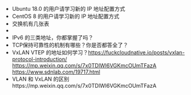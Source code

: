 - Ubuntu 18.0 的用户请学习新的 IP 地址配置方式
- CentOS 8 的用户请学习新的 IP 地址配置方式
- 交换机有几张表
- 
- IPv6 的三类地址，你都掌握了吗？
- TCP保持可靠性的机制有哪些？你是否都答全了？
- VxLAN VTEP 的地址如何学习？https://fuckcloudnative.io/posts/vxlan-protocol-introduction/ https://mp.weixin.qq.com/s/7x0TDlWl6VGKmcOUmTFazA https://www.sdnlab.com/19717.html
- VLAN 和 VxLAN 的区别https://mp.weixin.qq.com/s/7x0TDlWl6VGKmcOUmTFazA